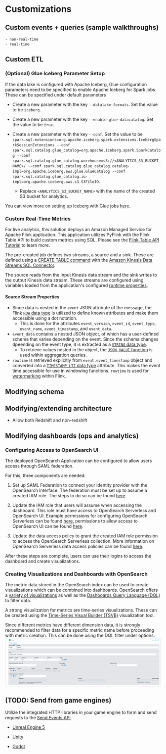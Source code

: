 # Customizations

## Custom events + queries (sample walkthroughs)
    - non-real-time
    - real-time

## Custom ETL

### (Optional) Glue Iceberg Parameter Setup

If the data lake is configured with Apache Iceberg, Glue configuration parameters need to be specified to enable Apache Iceberg for Spark jobs. These can be specified under default parameters

- Create a new parameter with the key `--datalake-formats`. Set the value to be `iceberg`.

- Create a new parameter with the key `--enable-glue-datacatalog`. Set the value to be `true`.

- Create a new parameter with the key `--conf`. Set the value to be `spark.sql.extensions=org.apache.iceberg.spark.extensions.IcebergSparkSessionExtensions --conf spark.sql.catalog.glue_catalog=org.apache.iceberg.spark.SparkCatalog --conf spark.sql.catalog.glue_catalog.warehouse=s3://<ANALYTICS_S3_BUCKET_NAME>/ --conf spark.sql.catalog.glue_catalog.catalog-impl=org.apache.iceberg.aws.glue.GlueCatalog --conf spark.sql.catalog.glue_catalog.io-impl=org.apache.iceberg.aws.s3.S3FileIO`. 
    - Replace `<ANALYTICS_S3_BUCKET_NAME>` with the name of the created S3 bucket for analytics.

You can view more on setting up Iceberg with Glue jobs [here](https://docs.aws.amazon.com/glue/latest/dg/aws-glue-programming-etl-format-iceberg.html).

### Custom Real-Time Metrics

For live analytics, this solution deploys an Amazon Managed Service for Apache Flink application. This application utilizes PyFlink with the Flink Table API to build custom metrics using SQL. Please see the [Flink Table API Tutorial](https://nightlies.apache.org/flink/flink-docs-release-2.0/docs/dev/python/table_api_tutorial/) to learn more.

The pre-created job defines two streams, a source and a sink. These are defined using a [CREATE TABLE command](https://nightlies.apache.org/flink/flink-docs-stable/docs/dev/table/sql/create/) with the [Amazon Kinesis Data Streams SQL Connector](https://nightlies.apache.org/flink/flink-docs-release-1.20/docs/connectors/table/kinesis/).

The source reads from the input Kinesis data stream and the sink writes to the output Kinesis data stream. These streams are configured using variables loaded from the application's configured [runtime properties](https://docs.aws.amazon.com/managed-flink/latest/java/how-properties.md).

#### Source Stream Properties

- Since data is nested in the `event` JSON attribute of the message, the Flink [`ROW` data type](https://nightlies.apache.org/flink/flink-docs-stable/docs/dev/table/types/#constructured-data-types) is utilized to define known attributes and make them accessible using a dot notation. 
    - This is done for the attributes `event_version`, `event_id`, `event_type`, `event_name`, `event_timestamp`, and `event_data`.
- `event_data` contains a nested JSON object, of which has a user-defined schema that varies depending on the event. Since the schema changes dpeending on the event type, it is extracted as a [`STRING` data type](https://nightlies.apache.org/flink/flink-docs-stable/docs/dev/table/types/#character-strings). 
    - To retrieve values nested in the object, the [`JSON_VALUE` function](https://nightlies.apache.org/flink/flink-docs-stable/docs/dev/table/functions/systemfunctions/#json-functions) is used within aggregation queries.
- `rowtime` is retrieved explicitly from `event.event_timestamp` object and converted into a [`TIMESTAMP_LTZ` data type](https://nightlies.apache.org/flink/flink-docs-stable/docs/dev/table/types/#date-and-time) attribute. This makes the event time accessible for use in windowing functions. `rowtime` is used for [watermarking](https://nightlies.apache.org/flink/flink-docs-stable/docs/concepts/time/#event-time-and-watermarks) within Flink. 

## Modifying schema

## Modifying/extending architecture
- Allow both Redshift and non-redshift

## Modifying dashboards (ops and analytics)

### Configuring Access to OpenSearch UI 

The deployed OpenSearch Application can be configured to allow users access through SAML federation. 

For this, three components are needed:

1. Set up SAML Federation to connect your identity provider with the OpenSearch Interface. The federation must be set up to assume a created IAM role. The steps to do so can be found [here](https://docs.aws.amazon.com/opensearch-service/latest/developerguide/application-enable-SAML-identity-federation.html).


2. Update the IAM role that users will assume when accessing the dashboard. This role must have access to OpenSearch Serverless and OpenSearch UI. Example permissions for configuring OpenSearch Serverless can be found [here](https://docs.aws.amazon.com/opensearch-service/latest/developerguide/security-iam-serverless.html#security_iam_serverless_id-based-policy-examples), permissions to allow access to OpenSearch UI can be found [here](https://docs.aws.amazon.com/opensearch-service/latest/developerguide/application-getting-started.html#application-prerequisite-permissions).

3. Update the data access policy to grant the created IAM role permission to access the OpenSearch Serverless collection. More information on OpenSearch Serverless data access policies can be found [here](https://docs.aws.amazon.com/opensearch-service/latest/developerguide/serverless-data-access.html). 


After these steps are complete, users can use their logins to access the dashboard and create visualizations.

### Creating Visualizations and Dashboards with OpenSearch

The metric data stored in the OpenSearch index can be used to create visualizations which can be combined into dashboards. OpenSearch offers a [variety of visualizations](https://docs.opensearch.org/docs/latest/dashboards/visualize/viz-index/) as well as the [Dashboards Query Language (DQL)](https://docs.opensearch.org/docs/latest/dashboards/dql/) to filter data.

A strong visualization for metrics are time-series visualizations. These can be created using the [Time-Series Visual Builder (TSVB)](https://docs.opensearch.org/docs/latest/dashboards/visualize/tsvb/) visualization tool.

Since different metrics have different dimension data, it is strongly recommended to filter data for a specific metric name before proceeding with metric creation. This can be done using the DQL filter under options.
    ![Metric Filter](media/os_filter.png)

## (TODO: Send from game engines)

Utilize the integrated HTTP libraries in your game engine to form and send requests to the [Send Events API](./references/api-reference.md#post---send-events).

- [Unreal Engine 5](https://dev.epicgames.com/community/learning/tutorials/ZdXD/call-rest-api-using-http-json-from-ue5-c)

- [Unity](https://docs.unity3d.com/6000.1/Documentation/Manual/web-request.html)

- [Godot](https://docs.godotengine.org/en/stable/classes/class_httprequest.html)
